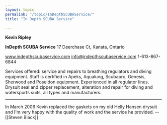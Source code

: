 ```yaml
---
layout: topic
permalink: "/topic/InDepthSCUBAService/"
title: "In Depth SCUBA Service"

---
```


<b>Kevin Ripley</b>

<b>InDepth SCUBA Service</b>
17 Deerchase Ct,
Kanata, Ontario

www.indepthscubaservice.com
info@indepthscubaservice.com
1-613-867-6844

Services offered: service and repairs to breathing regulators and diving equipment.  Staff is certified in Apeks, Aqualung, Scubapro, Genesis, Sherwood and Poseidon equipment.  Experienced in all regulator lines.  Drysuit seal and zipper replacement, alteration and repair for diving and watersports suits, all types and manufacturers.

----

In March 2006 Kevin replaced the gaskets on my old Helly Hansen drysuit and I'm very happy with the quality of work and the service he provided. -- [[Steven Black]]

